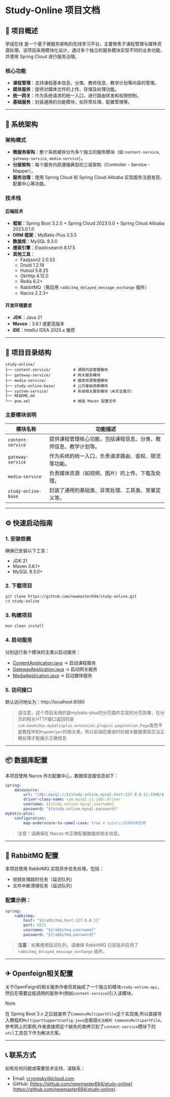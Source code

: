 # Study-Online 项目文档

## 📌 项目概述

学成在线 是一个基于微服务架构的在线学习平台，主要聚焦于课程管理与媒体资源处理。该项目采用模块化设计，通过多个独立的服务模块实现不同的业务功能，并使用 Spring Cloud 进行服务治理。

### 核心功能

- **课程管理**：支持课程基本信息、分类、教师信息、教学计划等内容的管理。
- **媒体服务**：提供对媒体文件的上传、存储及处理功能。
- **统一网关**：作为系统请求的统一入口，进行路由转发和权限控制。
- **基础服务**：封装通用的功能模块，如异常处理、配置管理等。

---

## 🧱 系统架构

### 架构模式
- **微服务架构**：整个系统被拆分为多个独立的服务模块（如 `content-service`, `gateway-service`, `media-service`）。
- **分层架构**：每个服务内部遵循典型的三层架构（Controller - Service - Mapper）。
- **服务治理**：使用 Spring Cloud 和 Spring Cloud Alibaba 实现服务注册发现、配置中心等功能。

### 技术栈
#### 后端技术
- **框架**：Spring Boot 3.2.0 + Spring Cloud 2023.0.0 + Spring Cloud Alibaba 2023.0.1.0
- **ORM 框架**：MyBatis-Plus 3.5.5
- **数据库**：MySQL 8.3.0
- **搜索引擎**：Elasticsearch 8.17.5
- **其他工具**：
  - Fastjson2 2.0.53
  - Druid 1.2.19
  - Hutool 5.8.25
  - OkHttp 4.12.0
  - Redis 6.2+
  - RabbitMQ（需启用 `rabbitmq_delayed_message_exchange` 插件）
  - Nacos 2.2.3+

#### 开发环境要求
- **JDK**：Java 21
- **Maven**：3.8.1 或更高版本
- **IDE**：IntelliJ IDEA 2025.x 推荐

---

## 📁 项目目录结构

```
study-online/
├── content-service/          # 课程内容管理模块
├── gateway-service/          # 网关服务模块
├── media-service/            # 媒体资源管理模块
├── study-online-base/        # 公共基础依赖模块
├── system-service/           # 系统相关服务模块（未完全展示）
├── README.md
└── pom.xml                   # 根级 Maven 配置文件
```


### 主要模块说明
| 模块名称 | 功能描述 |
|----------|----------|
| `content-service` | 提供课程管理核心功能，包括课程信息、分类、教师信息、教学计划等。 |
| `gateway-service` | 作为系统的统一入口，负责请求路由、鉴权、限流等功能。 |
| `media-service` | 负责媒体资源（如视频、图片）的上传、下载及处理。 |
| `study-online-base` | 封装了通用的基础类、异常处理、工具类、常量定义等。 |

---

## ⚙️ 快速启动指南

### 1. 安装依赖
确保已安装以下工具：
- JDK 21
- Maven 3.8.1+
- MySQL 8.3.0+

### 2. 下载项目

```bash
git clone https://github.com/newmaster694/study-online.git
cd study-online
```

### 3. 构建项目

```bash
mvn clean install
```


### 4. 启动服务
分别运行各个模块的主类以启动服务：
- [ContentApplication.java](file://K:\java_workspace\study-online\content-service\src\main\java\study\online\content\ContentApplication.java) → 启动课程服务
- [GatewayApplication.java](file://K:\java_workspace\study-online\gateway-service\src\main\java\study\online\gateway\GatewayApplication.java) → 启动网关服务
- [MediaApplication.java](file://K:\java_workspace\study-online\media-service\src\main\java\study\online\media\MediaApplication.java) → 启动媒体服务

### 5. 访问接口

默认访问地址为：http://localhost:8080

> 请注意，这个项目采用的是mybatis-plus的分页插件实现的分页效果，在分页的相关HTTP接口返回的是`com.baomidou.mybatisplus.extension.plugins.pagination.Page`类而不是教程中的`PageHelper`的相关类，所以前端在接收时的相关数据类型应当正确处理才能展示正确信息

---

## 📦 数据库配置

本项目使用 Nacos 作为配置中心，数据库连接信息如下：

```yaml
spring:
    datasource:
        url: "jdbc:mysql://${study.online.mysql.host:127.0.0.1}:3306/${study.online.mysql.database}?useUnicode=true&characterEncoding=UTF-8&autoReconnect=true&useSSL=false&zeroDateTimeBehavior=convertToNull&serverTimezone=Asia/Shanghai"
        driver-class-name: com.mysql.cj.jdbc.Driver
        username: ${study.online.mysql.username}
        password: "${study.online.mysql.password}"
mybatis-plus:
    configuration:
        map-underscore-to-camel-case: true # mybatis驼峰转换配置
```


> 注意：请确保在 Nacos 中正确配置数据库相关信息。
---

## 🐇 RabbitMQ 配置

本项目使用 RabbitMQ 实现异步任务处理，包括：
- 视频处理超时任务（延迟队列）
- 文件中断清理任务（延迟队列）

### 配置示例：

```yaml
spring:
    rabbitmq:
        host: "${rabbitmq.host:127.0.0.1}"
        port: 5672
        username: "${rabbitmq.username}"
        password: "${rabbitmq.password}"
```

> **注意**：如果使用延迟队列，请确保 RabbitMQ 已安装并启用了 `rabbitmq_delayed_message_exchange` 插件。

---

## ✈ Openfeign相关配置

关于OpenFeign的相关服务作者将其抽成了一个独立的模块`study-online-api`，然后在需要远程调用的服务中(例如`content-service`)引入该模块。

> [!note]
> 在 Spring Boot 3.x 之后就废弃了`CommonsMultipartFile`这个实现类,所以直接导入教程的`MultipartSupportConfig.java`会报错`无法解析 CommonsMultipartFile`。参考网上的案例,作者直接把这个缺失的类拷贝到了`content-service`模块下的`util`工具包下作为解决方案。

---

## 📞 联系方式

如有任何问题或需要技术支持，请联系：
- Email: cryingsky@icloud.com
- GitHub: [https://github.com/newmaster694/study-online](https://github.com/newmaster694/study-online)